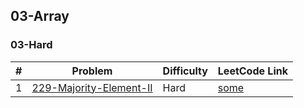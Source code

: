 
## 03-Array

### 03-Hard

| # | Problem | Difficulty | LeetCode Link |
| - | ------- | ---------- | ------------- |
| 1 | [229-Majority-Element-II](./03-array/03-hard/229-majority-element-ii) | Hard | [some](some) |
